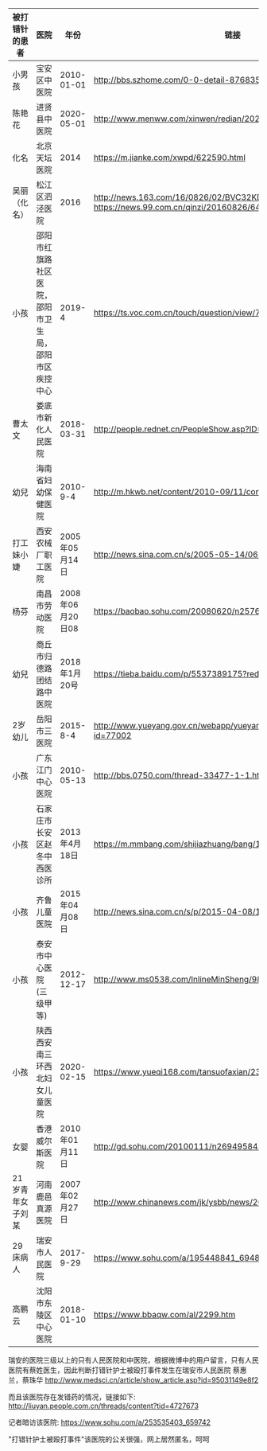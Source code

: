 被打错针的患者 | 医院 |年份   |链接
-|-|-|-
小男孩|宝安区中医院|2010-01-01 |http://bbs.szhome.com/0-0-detail-87683581-0-1-1.html
陈艳花 | 进贤县中医院 |2020-05-01|http://www.menww.com/xinwen/redian/2020050146714.html
化名 |北京天坛医院 |2014|https://m.jianke.com/xwpd/622590.html
吴丽（化名）|松江区泗泾医院|2016|http://news.163.com/16/0826/02/BVC32KDF00011229.html<br>https://news.99.com.cn/qinzi/20160826/648861_all.htm
小孩|邵阳市红旗路社区医院，邵阳市卫生局，邵阳市区疾控中心|2019-4|https://ts.voc.com.cn/touch/question/view/792052.html
曹太文|娄底市新化人民医院|2018-03-31|http://people.rednet.cn/PeopleShow.asp?ID=3264404
幼兒|海南省妇幼保健医院|2010-9-4|http://m.hkwb.net/content/2010-09/11/content_62624.htm
打工妹小婕|西安农械厂职工医院|2005年05月14日|http://news.sina.com.cn/s/2005-05-14/06175883893s.shtml
杨芬|南昌市劳动医院|2008年06月20日08|https://baobao.sohu.com/20080620/n257629189.shtml
幼兒|商丘市归德路团结路中医院|2018年1月20号|https://tieba.baidu.com/p/5537389175?red_tag=0970372186
2岁幼儿|岳阳市三医院|2015-8-4|http://www.yueyang.gov.cn/webapp/yueyang/email/mobileDetailWap.jsp?id=77002
小孩|广东江门中心医院|2010-05-13|http://bbs.0750.com/thread-33477-1-1.html
小孩|石家庄市长安区赵冬中西医诊所|2013年4月18日|https://m.mmbang.com/shijiazhuang/bang/1195551
小孩|齐鲁儿童医院|2015年04月08日|http://news.sina.com.cn/s/p/2015-04-08/140031693328.shtml
小孩|泰安市中心医院(三级甲等)|2012-12-17|http://www.ms0538.com/InlineMinSheng/9873.html
小孩|陕西西安南三环西北妇女儿童医院|2020-02-15|https://www.yueqi168.com/tansuofaxian/233552.html
女婴|香港威尔斯医院|2010年01月11日|http://gd.sohu.com/20100111/n269495843.shtml
21岁青年女子刘某|河南鹿邑真源医院|2007年02月27日|http://www.chinanews.com/jk/ysbb/news/2007/02-27/879827.shtml
29床病人|瑞安市人民医院|2017-9-29|https://www.sohu.com/a/195448841_694864
高鹏云|沈阳市东陵区中心医院|2018-01-10|https://www.bbaqw.com/al/2299.htm

瑞安的医院三级以上的只有人民医院和中医院，根据微博中的用户留言，只有人民医院有蔡姓医生，因此判断打错针护士被殴打事件发生在瑞安市人民医院
蔡惠兰，蔡珠华
http://www.medsci.cn/article/show_article.asp?id=95031149e8f2

而且该医院存在发错药的情况，链接如下:
http://liuyan.people.com.cn/threads/content?tid=4727673

记者暗访该医院:
https://www.sohu.com/a/253535403_659742

"打错针护士被殴打事件"该医院的公关很强，网上居然匿名，呵呵